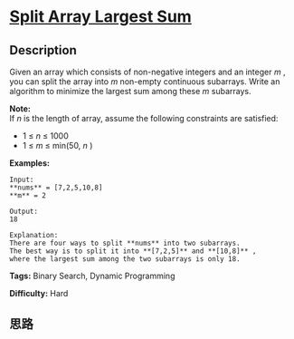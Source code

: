 # [Split Array Largest Sum][title]

## Description

Given an array which consists of non-negative integers and an integer _m_ ,
you can split the array into _m_ non-empty continuous subarrays. Write an
algorithm to minimize the largest sum among these _m_ subarrays.

**Note:**  
If _n_ is the length of array, assume the following constraints are satisfied:

  * 1 ≤ _n_ ≤ 1000
  * 1 ≤ _m_ ≤ min(50, _n_ )

**Examples:**
            Input:    **nums** = [7,2,5,10,8]    **m** = 2        Output:    18        Explanation:    There are four ways to split **nums** into two subarrays.    The best way is to split it into **[7,2,5]** and **[10,8]** ,    where the largest sum among the two subarrays is only 18.    


**Tags:** Binary Search, Dynamic Programming

**Difficulty:** Hard

## 思路

[title]: https://leetcode.com/problems/split-array-largest-sum
